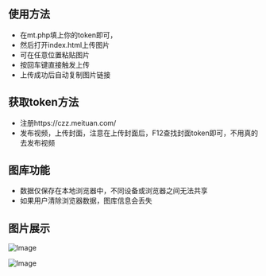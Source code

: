 ## 使用方法

- 在mt.php填上你的token即可，
- 然后打开index.html上传图片
- 可在任意位置粘贴图片
- 按回车键直接触发上传
- 上传成功后自动复制图片链接

## 获取token方法

- 注册https://czz.meituan.com/
- 发布视频，上传封面，注意在上传封面后，F12查找封面token即可，不用真的去发布视频

## 图库功能

- 数据仅保存在本地浏览器中，不同设备或浏览器之间无法共享
- 如果用户清除浏览器数据，图库信息会丢失

## 图片展示

![Image](https://img.meituan.net/video/d3c791830d9155e8b6108cede304a046264149.png)

![Image](https://img.meituan.net/video/ebd5eb381b480fb7d62ee122766ae563247075.png)
